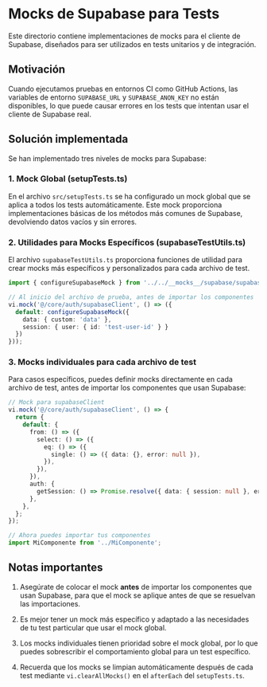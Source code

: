 # Mocks de Supabase para Tests

Este directorio contiene implementaciones de mocks para el cliente de Supabase, diseñados para ser utilizados en tests unitarios y de integración.

## Motivación

Cuando ejecutamos pruebas en entornos CI como GitHub Actions, las variables de entorno `SUPABASE_URL` y `SUPABASE_ANON_KEY` no están disponibles, lo que puede causar errores en los tests que intentan usar el cliente de Supabase real.

## Solución implementada

Se han implementado tres niveles de mocks para Supabase:

### 1. Mock Global (setupTests.ts)

En el archivo `src/setupTests.ts` se ha configurado un mock global que se aplica a todos los tests automáticamente. Este mock proporciona implementaciones básicas de los métodos más comunes de Supabase, devolviendo datos vacíos y sin errores.

### 2. Utilidades para Mocks Específicos (supabaseTestUtils.ts)

El archivo `supabaseTestUtils.ts` proporciona funciones de utilidad para crear mocks más específicos y personalizados para cada archivo de test.

```typescript
import { configureSupabaseMock } from '../../__mocks__/supabase/supabaseTestUtils';

// Al inicio del archivo de prueba, antes de importar los componentes
vi.mock('@/core/auth/supabaseClient', () => ({
  default: configureSupabaseMock({
    data: { custom: 'data' },
    session: { user: { id: 'test-user-id' } }
  })
}));
```

### 3. Mocks individuales para cada archivo de test

Para casos específicos, puedes definir mocks directamente en cada archivo de test, antes de importar los componentes que usan Supabase:

```typescript
// Mock para supabaseClient
vi.mock('@/core/auth/supabaseClient', () => {
  return {
    default: {
      from: () => ({
        select: () => ({
          eq: () => ({
            single: () => ({ data: {}, error: null }),
          }),
        }),
      }),
      auth: {
        getSession: () => Promise.resolve({ data: { session: null }, error: null }),
      },
    },
  };
});

// Ahora puedes importar tus componentes
import MiComponente from '../MiComponente';
```

## Notas importantes

1. Asegúrate de colocar el mock **antes** de importar los componentes que usan Supabase, para que el mock se aplique antes de que se resuelvan las importaciones.

2. Es mejor tener un mock más específico y adaptado a las necesidades de tu test particular que usar el mock global.

3. Los mocks individuales tienen prioridad sobre el mock global, por lo que puedes sobrescribir el comportamiento global para un test específico.

4. Recuerda que los mocks se limpian automáticamente después de cada test mediante `vi.clearAllMocks()` en el `afterEach` del `setupTests.ts`. 